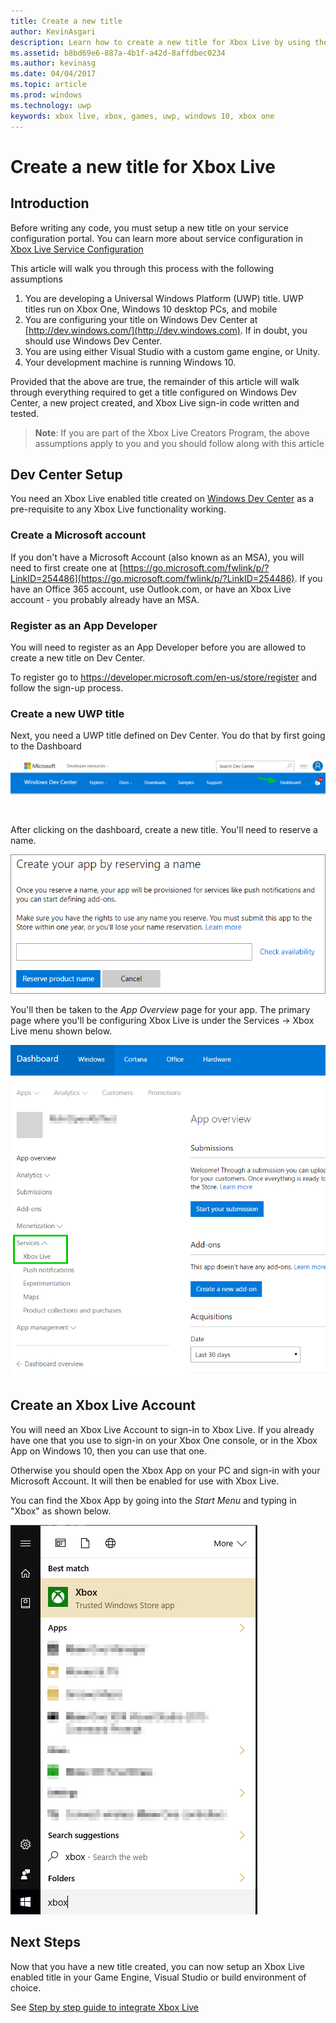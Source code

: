 ```yaml
---
title: Create a new title
author: KevinAsgari
description: Learn how to create a new title for Xbox Live by using the Windows Universal Dev Center (UDC).
ms.assetid: b8bd69e6-887a-4b1f-a42d-8affdbec0234
ms.author: kevinasg
ms.date: 04/04/2017
ms.topic: article
ms.prod: windows
ms.technology: uwp
keywords: xbox live, xbox, games, uwp, windows 10, xbox one
---
```


# Create a new title for Xbox Live

## Introduction

Before writing any code, you must setup a new title on your service configuration portal.  You can learn more about service configuration in [Xbox Live Service Configuration](../xbox-live-service-configuration.md)

This article will walk you through this process with the following assumptions

1. You are developing a Universal Windows Platform (UWP) title.  UWP titles run on Xbox One, Windows 10 desktop PCs, and mobile
2. You are configuring your title on Windows Dev Center at [http://dev.windows.com/](http://dev.windows.com).  If in doubt, you should use Windows Dev Center.
3. You are using either Visual Studio with a custom game engine, or Unity.
4. Your development machine is running Windows 10.

Provided that the above are true, the remainder of this article will walk through everything required to get a title configured on Windows Dev Center, a new project created, and Xbox Live sign-in code written and tested.

> **Note**: If you are part of the Xbox Live Creators Program, the above assumptions apply to you and you should follow along with this article

## Dev Center Setup

You need an Xbox Live enabled title created on [Windows Dev Center](http://dev.windows.com) as a pre-requisite to any Xbox Live functionality working.

### Create a Microsoft account
If you don't have a Microsoft Account (also known as an MSA), you will need to first create one at [https://go.microsoft.com/fwlink/p/?LinkID=254486](https://go.microsoft.com/fwlink/p/?LinkID=254486).  If you have an Office 365 account, use Outlook.com, or have an Xbox Live account - you probably already have an MSA.

### Register as an App Developer
You will need to register as an App Developer before you are allowed to create a new title on Dev Center.

To register go to https://developer.microsoft.com/en-us/store/register and follow the sign-up process.

### Create a new UWP title
Next, you need a UWP title defined on Dev Center.  You do that by first going to the Dashboard

![](../images/getting_started/first_xbltitle_dashboard.png)

<p>
</p>
<br>
<p>
</p>

After clicking on the dashboard, create a new title.  You'll need to reserve a name.

![](../images/getting_started/first_xbltitle_newapp.png)

You'll then be taken to the *App Overview* page for your app.  The primary page where you'll be configuring Xbox Live is under the Services -> Xbox Live menu shown below.

![](../images/getting_started/first_xbltitle_leftnav.png)

<div id="createxblaccount"></div>

## Create an Xbox Live Account
You will need an Xbox Live Account to sign-in to Xbox Live.  If you already have one that you use to sign-in on your Xbox One console, or in the Xbox App on Windows 10, then you can use that one.

Otherwise you should open the Xbox App on your PC and sign-in with your Microsoft Account.  It will then be enabled for use with Xbox Live.

You can find the Xbox App by going into the *Start Menu* and typing in "Xbox" as shown below.

![](../images/getting_started/first_xbltitle_xboxapp.png)

## Next Steps
Now that you have a new title created, you can now setup an Xbox Live enabled title in your Game Engine, Visual Studio or build environment of choice.

See [Step by step guide to integrate Xbox Live](partners-step-by-step-guide.md)

